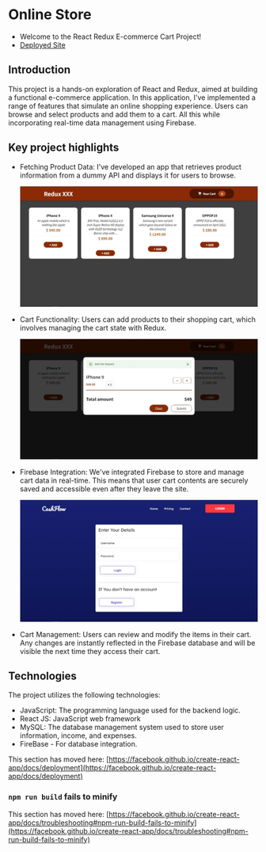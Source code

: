 #  Online Store
- Welcome to the React Redux E-commerce Cart Project!
- [Deployed Site](https://beamish-lokum-63ecc3.netlify.app/)

## Introduction

This project is a hands-on exploration of React and Redux, aimed at building a functional e-commerce application. In this application, I've implemented a range of features that simulate an online shopping experience. Users can browse and select products and add them to a cart. All this while incorporating real-time data management using Firebase.

## Key project highlights
- Fetching Product Data: I've developed an app that retrieves product information from a dummy API and displays it for users to browse.
  
    ![Home Page](https://github.com/nadunwee/Online-Store/blob/main/public/Home%20Page.jpg)

- Cart Functionality: Users can add products to their shopping cart, which involves managing the cart state with Redux.

    ![Cart](https://github.com/nadunwee/Online-Store/blob/main/public/Cart.jpg)

- Firebase Integration: We've integrated Firebase to store and manage cart data in real-time. This means that user cart contents are securely saved and accessible even after they leave the site.

    ![login](https://github.com/nadunwee/CashFlow/blob/main/screenshots/login_page.jpg)

- Cart Management: Users can review and modify the items in their cart. Any changes are instantly reflected in the Firebase database and will be visible the next time they access their cart.

## Technologies

The project utilizes the following technologies:

- JavaScript: The programming language used for the backend logic.
- React JS: JavaScript web framework 
- MySQL: The database management system used to store user information, income, and expenses.
- FireBase - For database integration.


This section has moved here: [https://facebook.github.io/create-react-app/docs/deployment](https://facebook.github.io/create-react-app/docs/deployment)

### `npm run build` fails to minify

This section has moved here: [https://facebook.github.io/create-react-app/docs/troubleshooting#npm-run-build-fails-to-minify](https://facebook.github.io/create-react-app/docs/troubleshooting#npm-run-build-fails-to-minify)

